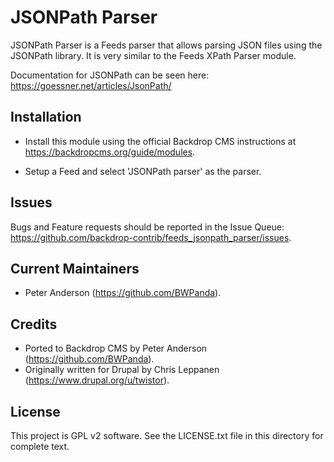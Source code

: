 JSONPath Parser
===============

JSONPath Parser is a Feeds parser that allows parsing JSON files using the
JSONPath library. It is very similar to the Feeds XPath Parser module.

Documentation for JSONPath can be seen here:
https://goessner.net/articles/JsonPath/

Installation
------------

- Install this module using the official Backdrop CMS instructions at
  https://backdropcms.org/guide/modules.

- Setup a Feed and select 'JSONPath parser' as the parser.

Issues
------

Bugs and Feature requests should be reported in the Issue Queue:
https://github.com/backdrop-contrib/feeds_jsonpath_parser/issues.

Current Maintainers
-------------------

- Peter Anderson (https://github.com/BWPanda).

Credits
-------

- Ported to Backdrop CMS by Peter Anderson (https://github.com/BWPanda).
- Originally written for Drupal by Chris Leppanen (https://www.drupal.org/u/twistor).

License
-------

This project is GPL v2 software. See the LICENSE.txt file in this directory for
complete text.

